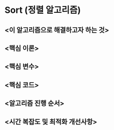 # Sort (정렬 알고리즘)

## <이 알고리즘으로 해결하고자 하는 것>

## <핵심 이론>

## <핵심 변수>

## <핵심 코드>

## <알고리즘 진행 순서>

## <시간 복잡도 및 최적화 개선사항>